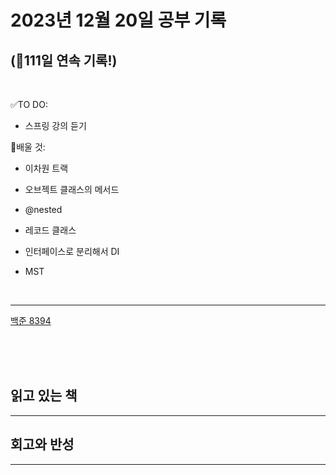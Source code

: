 # 2023년 12월 20일 공부 기록 
## (🚀111일 연속 기록!)

<br>

✅TO DO: 

- 스프링 강의 듣기

💭배울 것:

- 이차원 트랙
- 오브젝트 클래스의 메서드
- @nested
- 레코드 클래스
- 인터페이스로 분리해서 DI


- MST

<br>

---



[백준 8394](..%2F..%2F..%2FAlgorithm%2FSolvedProblem%2FDP%2F%EC%8B%A4%EB%B2%84%2F8394%2F8394.md)


<br><br><br>

## 읽고 있는 책

---





## 회고와 반성

---
